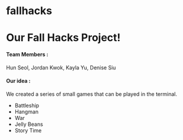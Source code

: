 # fallhacks

# Our Fall Hacks Project!
#### Team Members :
Hun Seol, Jordan Kwok, Kayla Yu, Denise Siu

#### Our idea : 
We created a series of small games that can be played in the terminal.
* Battleship
* Hangman
* War
* Jelly Beans
* Story Time

